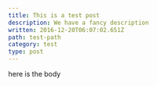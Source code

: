 ```yaml
---
title: This is a test post
description: We have a fancy description
written: 2016-12-20T06:07:02.651Z
path: test-path
category: test
type: post
---
```


here is the body